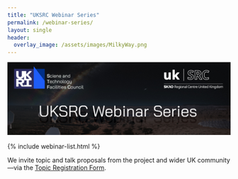 ```yaml
---
title: "UKSRC Webinar Series"
permalink: /webinar-series/
layout: single
header:
  overlay_image: /assets/images/MilkyWay.png
---
```

![](/assets/images/UKSRC-Webinar-Series-Image.jpg)


{% include webinar-list.html %}




We invite topic and talk proposals from the project and wider UK community —via the [Topic Registration Form](https://forms.office.com/Pages/ResponsePage.aspx?id=_oivH5ipW0yTySEKEdmlwnuzZyJATQZOhPBZeU6-YipUREJYV1VOQzVTWTdMUlYwUldETU4yN0FMRC4u).

